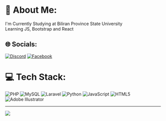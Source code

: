 # 💫 About Me:
I'm Currently Studying at Biliran Province State University<br>Learning JS, Bootstrap and React<br>


## 🌐 Socials:
[![Discord](https://img.shields.io/badge/Discord-%237289DA.svg?logo=discord&logoColor=white)](https://discord.gg/NoMain#9881) [![Facebook](https://img.shields.io/badge/Facebook-%231877F2.svg?logo=Facebook&logoColor=white)](https://facebook.com/https://www.facebook.com/KennyCharles.lala) 

# 💻 Tech Stack:
![PHP](https://img.shields.io/badge/php-%23777BB4.svg?style=for-the-badge&logo=php&logoColor=white) ![MySQL](https://img.shields.io/badge/mysql-%2300f.svg?style=for-the-badge&logo=mysql&logoColor=white) ![Laravel](https://img.shields.io/badge/laravel-%23FF2D20.svg?style=for-the-badge&logo=laravel&logoColor=white) ![Python](https://img.shields.io/badge/python-3670A0?style=for-the-badge&logo=python&logoColor=ffdd54) ![JavaScript](https://img.shields.io/badge/javascript-%23323330.svg?style=for-the-badge&logo=javascript&logoColor=%23F7DF1E) ![HTML5](https://img.shields.io/badge/html5-%23E34F26.svg?style=for-the-badge&logo=html5&logoColor=white) ![Adobe Illustrator](https://img.shields.io/badge/adobeillustrator-%23FF9A00.svg?style=for-the-badge&logo=adobeillustrator&logoColor=white)

---
[![](https://visitcount.itsvg.in/api?id=KenXcode&icon=0&color=0)](https://visitcount.itsvg.in)

<!-- Proudly created with GPRM ( https://gprm.itsvg.in ) -->
